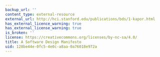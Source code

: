 ```yaml
---
backup_url: ''
content_type: external-resource
external_url: http://hci.stanford.edu/publications/bds/1-kapor.html
has_external_licence_warning: true
has_external_license_warning: true
is_broken: ''
license: https://creativecommons.org/licenses/by-nc-sa/4.0/
title: A Software Design Manifesto
uid: 128be44e-0fc5-4e0c-a8aa-0a76018e972a
---
```

